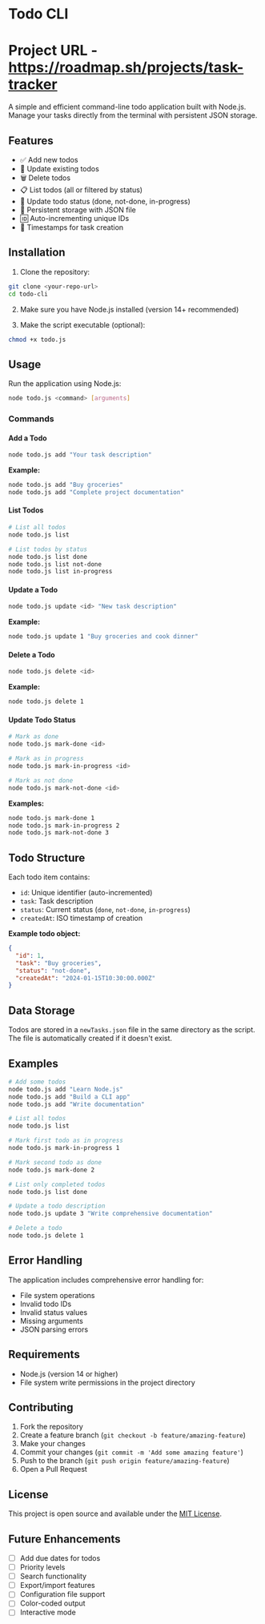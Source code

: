 # Todo CLI


# Project URL - https://roadmap.sh/projects/task-tracker

A simple and efficient command-line todo application built with Node.js. Manage your tasks directly from the terminal with persistent JSON storage.

## Features
- ✅ Add new todos
- 📝 Update existing todos
- 🗑️ Delete todos
- 📋 List todos (all or filtered by status)
- 🔄 Update todo status (done, not-done, in-progress)
- 💾 Persistent storage with JSON file
- 🆔 Auto-incrementing unique IDs
- 📅 Timestamps for task creation

## Installation

1. Clone the repository:
```bash
git clone <your-repo-url>
cd todo-cli
```

2. Make sure you have Node.js installed (version 14+ recommended)

3. Make the script executable (optional):
```bash
chmod +x todo.js
```

## Usage

Run the application using Node.js:

```bash
node todo.js <command> [arguments]
```

### Commands

#### Add a Todo
```bash
node todo.js add "Your task description"
```
**Example:**
```bash
node todo.js add "Buy groceries"
node todo.js add "Complete project documentation"
```

#### List Todos
```bash
# List all todos
node todo.js list

# List todos by status
node todo.js list done
node todo.js list not-done
node todo.js list in-progress
```

#### Update a Todo
```bash
node todo.js update <id> "New task description"
```
**Example:**
```bash
node todo.js update 1 "Buy groceries and cook dinner"
```

#### Delete a Todo
```bash
node todo.js delete <id>
```
**Example:**
```bash
node todo.js delete 1
```

#### Update Todo Status
```bash
# Mark as done
node todo.js mark-done <id>

# Mark as in progress
node todo.js mark-in-progress <id>

# Mark as not done
node todo.js mark-not-done <id>
```
**Examples:**
```bash
node todo.js mark-done 1
node todo.js mark-in-progress 2
node todo.js mark-not-done 3
```

## Todo Structure

Each todo item contains:
- `id`: Unique identifier (auto-incremented)
- `task`: Task description
- `status`: Current status (`done`, `not-done`, `in-progress`)
- `createdAt`: ISO timestamp of creation

**Example todo object:**
```json
{
  "id": 1,
  "task": "Buy groceries",
  "status": "not-done",
  "createdAt": "2024-01-15T10:30:00.000Z"
}
```

## Data Storage

Todos are stored in a `newTasks.json` file in the same directory as the script. The file is automatically created if it doesn't exist.

## Examples

```bash
# Add some todos
node todo.js add "Learn Node.js"
node todo.js add "Build a CLI app"
node todo.js add "Write documentation"

# List all todos
node todo.js list

# Mark first todo as in progress
node todo.js mark-in-progress 1

# Mark second todo as done
node todo.js mark-done 2

# List only completed todos
node todo.js list done

# Update a todo description
node todo.js update 3 "Write comprehensive documentation"

# Delete a todo
node todo.js delete 1
```

## Error Handling

The application includes comprehensive error handling for:
- File system operations
- Invalid todo IDs
- Invalid status values
- Missing arguments
- JSON parsing errors

## Requirements

- Node.js (version 14 or higher)
- File system write permissions in the project directory

## Contributing

1. Fork the repository
2. Create a feature branch (`git checkout -b feature/amazing-feature`)
3. Make your changes
4. Commit your changes (`git commit -m 'Add some amazing feature'`)
5. Push to the branch (`git push origin feature/amazing-feature`)
6. Open a Pull Request

## License

This project is open source and available under the [MIT License](LICENSE).

## Future Enhancements

- [ ] Add due dates for todos
- [ ] Priority levels
- [ ] Search functionality
- [ ] Export/import features
- [ ] Configuration file support
- [ ] Color-coded output
- [ ] Interactive mode
